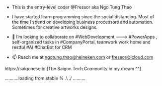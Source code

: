 - This is the entry-level coder @Fressor aka Ngo Tung Thao
- I have started learn programming since the social distancing. Most of the time I spend on developing business processors and automation. Sometimes for creative artworks designs.

- 💞️ I’m looking to collaborate on #WebDevelopment ---> #PowerApps , self-organized tasks in #CompanyPortal, teamwork work home and restful #AI #ChatBot for CRM
- 📫 Reach me at ngotung.thao@heineken.com or fressor@icloud.com

<!---
Fressor/Fressor is a ✨ special ✨ repository because its `README.md` (this file) appears on your GitHub profile.
You can click the Preview link to take a look at your changes.

---> https://saigonese.io [The Saigon Tech Community in my dream ^^]
...........loading from stable % .\ ./ .\.........
